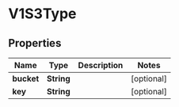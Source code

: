

# V1S3Type


## Properties

Name | Type | Description | Notes
------------ | ------------- | ------------- | -------------
**bucket** | **String** |  |  [optional]
**key** | **String** |  |  [optional]



